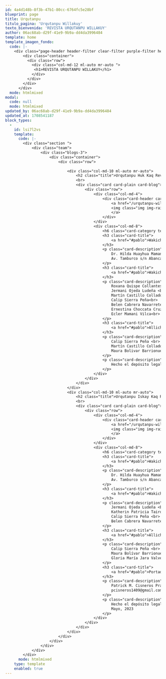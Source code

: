 ```yaml
---
id: 4a4d148b-8f3b-47b1-80cc-6764fc5e28bf
blueprint: page
title: Urqutanpu
titulo_pagina: 'Urqutanpu Willakuy'
texto_bienvenida: 'REVISTA URQUTANPU WILLAKUY'
author: 06ac68ab-d29f-41e9-9b9a-dd4da3996484
template: home
template_imagen_fondo:
  code: |-
    <div class="page-header header-filter clear-filter purple-filter header-small" data-parallax="true" style="background-image: url('./assets/a_home_otros/urqu_willakuy.jpg');">
        <div class="container">
          <div class="row">
            <div class="col-md-12 ml-auto mr-auto ">
             <h1>REVISTA URQUTANPU WILLAKUY</h1>
            </div>
          </div>
        </div>
      </div>
  mode: htmlmixed
modal:
  code: null
  mode: htmlmixed
updated_by: 06ac68ab-d29f-41e9-9b9a-dd4da3996484
updated_at: 1708541187
block_types:
  -
    id: lsi7l2vs
    template:
      code: |-
        <div class="section ">
            <div class="team">
                <div class="blogs-3">
                    <div class="container">
                        <div class="row">
                            
                            <div class="col-md-10 ml-auto mr-auto">
                                <h2 class="title">Urqutanpu Huk Kaq Revista </h2>
                                <br>
                                <div class="card card-plain card-blog">
                                    <div class="row">
                                        <div class="col-md-4">
                                            <div class="card-header card-header-image">
                                                <a href="/urqutanpu-willakuy-blog">
                                                <img class="img img-raised" src="./assets/a_home_otros/revista_urqu_willakuy_1.png">
                                                </a>
                                            </div>
                                        </div>
                                        <div class="col-md-8">
                                            <h6 class="card-category text-info">Urqutanpu Willakuy </h6>
                                            <h3 class="card-title">
                                                <a href="#pablo">Wakichiy umalliq</a>
                                            </h3>
                                            <p class="card-description">
                                                Dr. Hilda Huayhua Mamani <br>
                                                Av. Tamburco s/n Abancay, Apurimac
                                            </p>
                                            <h3 class="card-title">
                                                <a href="#pablo">Wakichiy kamachiqkuna</a>
                                            </h3>
                                            <p class="card-description">
                                                Roxana Quispe Collantes <br>
                                                Jermani Ojeda Ludeña <br>
                                                Martín Castillo Collado <br>
                                                Calip Sierra Peña<br>
                                                Belen Cabrera Navarrete<br>
                                                Ernestina Choccata Cruz<br>
                                                Ecler Mamani Vilca<br>
                                            </p>
                                            <h3 class="card-title">
                                                <a href="#pablo">Allichaqkuna:</a>
                                            </h3>
                                            <p class="card-description">
                                                Calip Sierra Peña <br>
                                                Martín Castillo Collado <br>
                                                Maura Bolivar Barrionuevo <br>
                                            </p>
                                            <p class="card-description">
                                                Hecho el depósito legal en la Biblioteca Nacional del Perú N° 2021-08233 Julio, 2021
                                            </p>
                                        </div>
                                    </div>
                                </div>
                            </div>
                            <div class="col-md-10 ml-auto mr-auto">
                                <h2 class="title">Urqutanpu Iskay Kaq Revista</h2>
                                <br>
                                <div class="card card-plain card-blog">
                                    <div class="row">
                                        <div class="col-md-4">
                                            <div class="card-header card-header-image">
                                                <a href="/urqutanpu-willakuy-blog">
                                                <img class="img img-raised" src="./assets/a_home_otros/revista_urqu_tanpu_2.png">
                                                </a>
                                            </div>
                                        </div>
                                        <div class="col-md-8">
                                            <h6 class="card-category text-info">Urqutanpu Willakuy</h6>
                                            <h3 class="card-title">
                                                <a href="#pablo">Wakichiy umalliq</a>
                                            </h3>
                                            <p class="card-description">
                                                Dr. Hilda Huayhua Mamani <br>
                                                Av. Tamburco s/n Abancay, Apurimac
                                            </p>
                                            <h3 class="card-title">
                                                <a href="#pablo">Wakichiy kamachiqkuna</a>
                                            </h3>
                                            <p class="card-description">
                                                Jermani Ojeda Ludeña <br>
                                                Katherin Patricia Tairo Quispe <br>
                                                Calip Sierra Peña <br>
                                                Belen Cabrera Navarrete <br>
                                            </p>
                                            <h3 class="card-title">
                                                <a href="#pablo">Allichaqkuna:</a>
                                            </h3>
                                            <p class="card-description">
                                                Calip Sierra Peña <br>
                                                Maura Bolívar Barrionuevo <br>
                                                Gloria María Jara Valverde <br>
                                            </p>
                                            <h3 class="card-title">
                                                <a href="#pablo">Portada llimpiq:</a>
                                            </h3>
                                            <p class="card-description">
                                                Patrick M. Cisneros Prado <br>
                                                pcisneros1409@gmail.com <br>
                                            </p>
                                            <p class="card-description">
                                                Hecho el depósito legal en la Biblioteca Nacional del Perú No 2021-08233. <br>
                                                Mayo, 2023
                                            </p>
                                        </div>
                                    </div>
                                </div>
                            </div>
                        </div>
                    </div>
                </div>
            </div>
        </div>
      mode: htmlmixed
    type: template
    enabled: true
---
```

